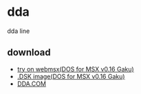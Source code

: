 # dda
dda line

## download
- [try on webmsx(DOS for MSX v0.16 Gaku)](https://webmsx.org/?MACHINE=MSX2J&DISKA_URL=https://raw.githubusercontent.com/renatus-xxxx/dda/main/bin/DDA.DSK)
- [.DSK image(DOS for MSX v0.16 Gaku)](https://raw.githubusercontent.com/renatus-xxxx/dda/main/bin/DDA.DSK)
- [DDA.COM](https://raw.githubusercontent.com/renatus-xxxx/dda/main/bin/DDA.COM)